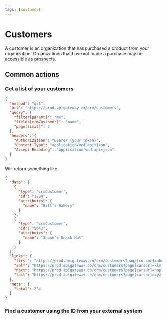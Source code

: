 ```yaml
---
tags: [customer]
---
```


# Customers

A customer is an organization that has purchased a product from your organization. Organizations that have not made a purchase may be accessible as [prospects](<>).

## Common actions

### Get a list of your customers

```json http
{
  "method": "get",
  "url": "https://prod.apigateway.co/crm/customers",
  "query": {
    "filter[parent]": "me",
    "fields[crmCustomer]": "name",
    "page[limit]": 2
  },
  "headers": {
    "Authorization": "Bearer {your token}",
    "Content-Type": "application/vnd.api+json",
    "Accept-Encoding": "application/vnd.api+json"
  }
}
```

Will return something like 

```json
{
  "data": [
    {
      "type": "crmCustomer",
      "id": "1234",
      "attributes": {
        "name": "Bill's Bakery"
      }
    },
    {
      "type": "crmCustomer",
      "id": "5642",
      "attributes": {
        "name": "Shane's Snack Hut"
      }
    }
  ],
  "links": {
    "first": "https://prod.apigateway.co/crm/customers?page[cursor]=abc",
    "self": "https://prod.apigateway.co/crm/customers?page[cursor]=klm",
    "next": "https://prod.apigateway.co/crm/customers?page[cursor]=nop",
    "last": "https://prod.apigateway.co/crm/customers?page[cursor]=xyz"
  },
  "meta": {
    "total": 234
  }
}
```

### Find a customer using the ID from your external system

### 
